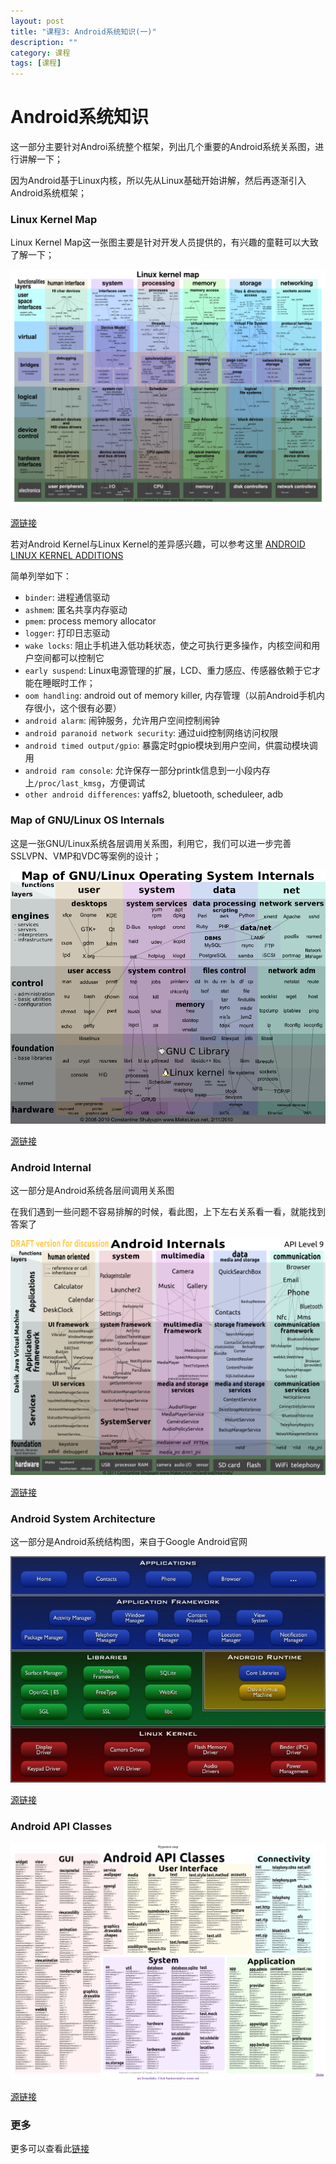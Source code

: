 ```yaml
---
layout: post
title: "课程3: Android系统知识(一)"
description: ""
category: 课程
tags: [课程]
---
```


# Android系统知识

这一部分主要针对Androi系统整个框架，列出几个重要的Android系统关系图，进行讲解一下；

因为Android基于Linux内核，所以先从Linux基础开始讲解，然后再逐渐引入Android系统框架；

### Linux Kernel Map

Linux Kernel Map这一张图主要是针对开发人员提供的，有兴趣的童鞋可以大致了解一下；

![Linux-Kernel-Map](/assets/Courses/Courses03_android_internal_02.LKM3_1024.png)

[源链接](http://www.makelinux.net/kernel_map/)

若对Android Kernel与Linux Kernel的差异感兴趣，可以参考这里 [ANDROID LINUX KERNEL ADDITIONS](http://www.lindusembedded.com/blog/2010/12/07/android-linux-kernel-additions/)

简单列举如下：

- `binder`:                             进程通信驱动
- `ashmem`:                             匿名共享内存驱动
- `pmem`:                               process memory allocator
- `logger`:                             打印日志驱动
- `wake locks`:                         阻止手机进入低功耗状态，使之可执行更多操作，内核空间和用户空间都可以控制它
- `early suspend`:                      Linux电源管理的扩展，LCD、重力感应、传感器依赖于它才能在睡眠时工作；
- `oom handling`:                       android out of memory killer, 内存管理（以前Android手机内存很小，这个很有必要）
- `android alarm`:                      闹钟服务，允许用户空间控制闹钟
- `android paranoid network security`:  通过uid控制网络访问权限
- `android timed output/gpio`:          暴露定时gpio模块到用户空间，供震动模块调用
- `android ram console`:                允许保存一部分printk信息到一小段内存上`/proc/last_kmsg`，方便调试
- `other android differences`:          yaffs2, bluetooth, scheduleer, adb

### Map of GNU/Linux OS Internals

这是一张GNU/Linux系统各层调用关系图，利用它，我们可以进一步完善SSLVPN、VMP和VDC等案例的设计；

![Linux-OS-Internel](/assets/Courses/Courses03_android_internal_01.GNU_Linux_OS_internals.png)

[源链接](http://www.makelinux.net/system/GNU_Linux_OS_internals.png)

### Android Internal

这一部分是Android系统各层间调用关系图

在我们遇到一些问题不容易排解的时候，看此图，上下左右关系看一看，就能找到答案了

![Android-Internal](assets/Courses/Courses03_android_internal_03.Android_internals.png)

[源链接](http://www.makelinux.net/android/internals/Android_internals_1024.png)

### Android System Architecture

这一部分是Android系统结构图，来自于Google Android官网

![Android System Architecture](/assets/Courses/Courses03_android_internal_05.Android-system-architecture.jpg)

[源链接](https://developer.android.com/images/system-architecture.jpg)

### Android API Classes

![Android API Classes](/assets/Courses/Courses03_android_internal_04.Android_API_Classes.png)

[源链接](http://www.makelinux.net/android/classes/zoom)

### 更多

更多可以查看此[链接](http://www.makelinux.net/resources)